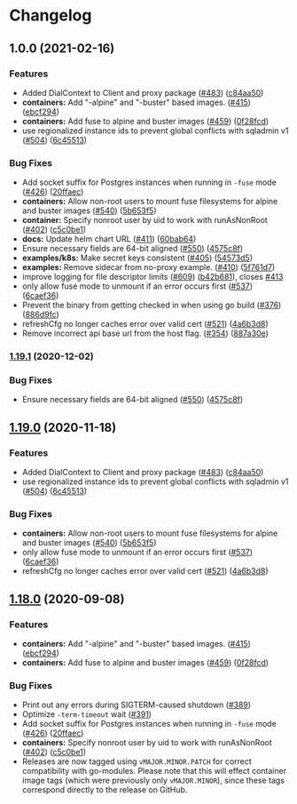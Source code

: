 # Changelog

## 1.0.0 (2021-02-16)


### Features

* Added DialContext to Client and proxy package ([#483](https://www.github.com/renovate-bot/cloudsql-proxy/issues/483)) ([c84aa50](https://www.github.com/renovate-bot/cloudsql-proxy/commit/c84aa5079668e07e3d2dc8f254d30e1103a6ead3))
* **containers:** Add "-alpine" and "-buster" based images.  ([#415](https://www.github.com/renovate-bot/cloudsql-proxy/issues/415)) ([ebcf294](https://www.github.com/renovate-bot/cloudsql-proxy/commit/ebcf294b9ee028340695868fb6f4cc4bbe09d849))
* **containers:** Add fuse to alpine and buster images ([#459](https://www.github.com/renovate-bot/cloudsql-proxy/issues/459)) ([0f28fcd](https://www.github.com/renovate-bot/cloudsql-proxy/commit/0f28fcd008a5bb863ec2ca1402c31ae81d7dae5d))
* use regionalized instance ids to prevent global conflicts with sqladmin v1 ([#504](https://www.github.com/renovate-bot/cloudsql-proxy/issues/504)) ([6c45513](https://www.github.com/renovate-bot/cloudsql-proxy/commit/6c455136a24b841dbfc015a1f8ed7505f9e77dec))


### Bug Fixes

* Add socket suffix for Postgres instances when running in `-fuse` mode ([#426](https://www.github.com/renovate-bot/cloudsql-proxy/issues/426)) ([20ffaec](https://www.github.com/renovate-bot/cloudsql-proxy/commit/20ffaec2f0f00a2516206a0453bd0d1c6e62770c))
* **containers:** Allow non-root users to mount fuse filesystems for alpine and buster images ([#540](https://www.github.com/renovate-bot/cloudsql-proxy/issues/540)) ([5b653f5](https://www.github.com/renovate-bot/cloudsql-proxy/commit/5b653f5df6d9c4c226e3c4f6036d5e7d4c43c699))
* **container:** Specify nonroot user by uid to work with runAsNonRoot ([#402](https://www.github.com/renovate-bot/cloudsql-proxy/issues/402)) ([c5c0be1](https://www.github.com/renovate-bot/cloudsql-proxy/commit/c5c0be1b60bfc1c3fa862039619908a328066e5e))
* **docs:** Update helm chart URL ([#411](https://www.github.com/renovate-bot/cloudsql-proxy/issues/411)) ([60bab64](https://www.github.com/renovate-bot/cloudsql-proxy/commit/60bab6481d784761d0b8c36a0ee8b6d53db250f9))
* Ensure necessary fields are 64-bit aligned ([#550](https://www.github.com/renovate-bot/cloudsql-proxy/issues/550)) ([4575c8f](https://www.github.com/renovate-bot/cloudsql-proxy/commit/4575c8f8cb496ac3069208e446c47fb6c6acb868))
* **examples/k8s:** Make secret keys consistent ([#405](https://www.github.com/renovate-bot/cloudsql-proxy/issues/405)) ([54573d5](https://www.github.com/renovate-bot/cloudsql-proxy/commit/54573d521428a322f8049b117854987830fa082a))
* **examples:** Remove sidecar from no-proxy example. ([#410](https://www.github.com/renovate-bot/cloudsql-proxy/issues/410)) ([5f761d7](https://www.github.com/renovate-bot/cloudsql-proxy/commit/5f761d7ef539bfe4fb65c6856d439496cddbfcc7))
* improve logging for file descriptor limits ([#609](https://www.github.com/renovate-bot/cloudsql-proxy/issues/609)) ([b42b681](https://www.github.com/renovate-bot/cloudsql-proxy/commit/b42b68134543fbee7da4fbb9a8d667fd9153bec2)), closes [#413](https://www.github.com/renovate-bot/cloudsql-proxy/issues/413)
* only allow fuse mode to unmount if an error occurs first ([#537](https://www.github.com/renovate-bot/cloudsql-proxy/issues/537)) ([6caef36](https://www.github.com/renovate-bot/cloudsql-proxy/commit/6caef36968d23b931c824450e418e29ac6277191))
* Prevent the binary from getting checked in when using go build ([#376](https://www.github.com/renovate-bot/cloudsql-proxy/issues/376)) ([886d9fc](https://www.github.com/renovate-bot/cloudsql-proxy/commit/886d9fc2a60744cc484a194a185260450765935e))
* refreshCfg no longer caches error over valid cert ([#521](https://www.github.com/renovate-bot/cloudsql-proxy/issues/521)) ([4a6b3d8](https://www.github.com/renovate-bot/cloudsql-proxy/commit/4a6b3d8c895e2634afd8cee2341db668f20b9a33))
* Remove incorrect api base url from the host flag. ([#354](https://www.github.com/renovate-bot/cloudsql-proxy/issues/354)) ([887a30e](https://www.github.com/renovate-bot/cloudsql-proxy/commit/887a30e53f599db6cec6a781fd99960d76cc0ae0))

### [1.19.1](https://www.github.com/GoogleCloudPlatform/cloudsql-proxy/compare/v1.19.0...v1.19.1) (2020-12-02)


### Bug Fixes

* Ensure necessary fields are 64-bit aligned ([#550](https://www.github.com/GoogleCloudPlatform/cloudsql-proxy/issues/550)) ([4575c8f](https://www.github.com/GoogleCloudPlatform/cloudsql-proxy/commit/4575c8f8cb496ac3069208e446c47fb6c6acb868))

## [1.19.0](https://www.github.com/GoogleCloudPlatform/cloudsql-proxy/compare/v1.18.0...v1.19.0) (2020-11-18)


### Features

* Added DialContext to Client and proxy package ([#483](https://www.github.com/GoogleCloudPlatform/cloudsql-proxy/issues/483)) ([c84aa50](https://www.github.com/GoogleCloudPlatform/cloudsql-proxy/commit/c84aa5079668e07e3d2dc8f254d30e1103a6ead3))
* use regionalized instance ids to prevent global conflicts with sqladmin v1 ([#504](https://www.github.com/GoogleCloudPlatform/cloudsql-proxy/issues/504)) ([6c45513](https://www.github.com/GoogleCloudPlatform/cloudsql-proxy/commit/6c455136a24b841dbfc015a1f8ed7505f9e77dec))


### Bug Fixes

* **containers:** Allow non-root users to mount fuse filesystems for alpine and buster images ([#540](https://www.github.com/GoogleCloudPlatform/cloudsql-proxy/issues/540)) ([5b653f5](https://www.github.com/GoogleCloudPlatform/cloudsql-proxy/commit/5b653f5df6d9c4c226e3c4f6036d5e7d4c43c699))
* only allow fuse mode to unmount if an error occurs first ([#537](https://www.github.com/GoogleCloudPlatform/cloudsql-proxy/issues/537)) ([6caef36](https://www.github.com/GoogleCloudPlatform/cloudsql-proxy/commit/6caef36968d23b931c824450e418e29ac6277191))
* refreshCfg no longer caches error over valid cert ([#521](https://www.github.com/GoogleCloudPlatform/cloudsql-proxy/issues/521)) ([4a6b3d8](https://www.github.com/GoogleCloudPlatform/cloudsql-proxy/commit/4a6b3d8c895e2634afd8cee2341db668f20b9a33))

## [1.18.0](https://www.github.com/GoogleCloudPlatform/cloudsql-proxy/compare/v1.17.0...v1.18.0) (2020-09-08)


### Features

* **containers:** Add "-alpine" and "-buster" based images.  ([#415](https://www.github.com/GoogleCloudPlatform/cloudsql-proxy/issues/415)) ([ebcf294](https://www.github.com/GoogleCloudPlatform/cloudsql-proxy/commit/ebcf294b9ee028340695868fb6f4cc4bbe09d849))
* **containers:** Add fuse to alpine and buster images ([#459](https://www.github.com/GoogleCloudPlatform/cloudsql-proxy/issues/459)) ([0f28fcd](https://www.github.com/GoogleCloudPlatform/cloudsql-proxy/commit/0f28fcd008a5bb863ec2ca1402c31ae81d7dae5d))


### Bug Fixes
* Print out any errors during SIGTERM-caused shutdown ([#389](https://github.com/GoogleCloudPlatform/cloudsql-proxy/pull/389))
* Optimize `-term-timeout` wait ([#391](https://github.com/GoogleCloudPlatform/cloudsql-proxy/pull/391))
* Add socket suffix for Postgres instances when running in `-fuse` mode ([#426](https://www.github.com/GoogleCloudPlatform/cloudsql-proxy/issues/426)) ([20ffaec](https://www.github.com/GoogleCloudPlatform/cloudsql-proxy/commit/20ffaec2f0f00a2516206a0453bd0d1c6e62770c))
* **containers:** Specify nonroot user by uid to work with runAsNonRoot ([#402](https://www.github.com/GoogleCloudPlatform/cloudsql-proxy/issues/402)) ([c5c0be1](https://www.github.com/GoogleCloudPlatform/cloudsql-proxy/commit/c5c0be1b60bfc1c3fa862039619908a328066e5e))
* Releases are now tagged using `vMAJOR.MINOR.PATCH` for correct compatibility with go-modules. Please note that this will effect container image tags (which were previously only `vMAJOR.MINOR`), since these tags correspond directly to the release on GitHub.
